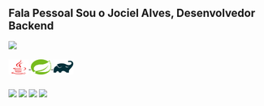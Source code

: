 

## Fala Pessoal Sou o Jociel Alves, Desenvolvedor Backend<div align="center">
  <a href="https://github.com/jocielalves">
  <img height="180em" src="https://github-readme-stats.vercel.app/api?username=jocielalves&show_icons=true"/>
</div>
<div style="display: inline_block"><br>
  <img align="center" alt="Jo-Java" height="30" width="40" src="https://raw.githubusercontent.com/devicons/devicon/master/icons/java/java-plain.svg">
  <img align="center" alt="Jo-spring" height="30" width="40" src="https://raw.githubusercontent.com/devicons/devicon/master/icons/spring/spring-original.svg">
  <img align="center" alt="Jo-gradle" height="30" width="40" src="https://raw.githubusercontent.com/devicons/devicon/master/icons/gradle/gradle-plain.svg">
</div>
  
  ##
 
<div> 

  <a href="https://instagram.com/eujocielalves" target="_blank"><img src="https://img.shields.io/badge/-Instagram-%23E4405F?style=for-the-badge&logo=instagram&logoColor=white" target="_blank"></a>
 <a href="https://discord.gg/wagxzStdcR" target="_blank"><img src="https://img.shields.io/badge/Discord-7289DA?style=for-the-badge&logo=discord&logoColor=white" target="_blank"></a> 
  <a href = "mailto:jocielalvesdejesus@gmail.com"><img src="https://img.shields.io/badge/-Gmail-%23333?style=for-the-badge&logo=gmail&logoColor=white" target="_blank"></a>
  <a href="https://www.linkedin.com/in/jociel-alves-45875016a" target="_blank"><img src="https://img.shields.io/badge/-LinkedIn-%230077B5?style=for-the-badge&logo=linkedin&logoColor=white" target="_blank"></a> 
 
</div>
